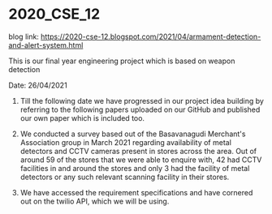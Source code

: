 # 2020_CSE_12
blog link: https://2020-cse-12.blogspot.com/2021/04/armament-detection-and-alert-system.html

This is our final year engineering project which is based on weapon detection

Date: 26/04/2021 
1. Till the following date we have progressed in our project idea building by referring to the following papers uploaded on our GitHub and published our own paper which is included too.
2. We conducted a survey based out of the Basavanagudi Merchant's Association group in March 2021 regarding availability of metal detectors and CCTV cameras present in stores across the area. Out of around 59 of the stores that we were able to enquire with, 42 had CCTV facilities in and around the stores and only 3 had the facility of metal detectors or any such relevant scanning facility in their stores.

3. We have accessed the requirement specifications and have cornered out on the twilio API, which we will be using.
